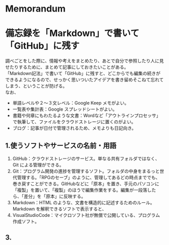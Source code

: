 # Memorandum
# 備忘録を「Markdown」で書いて「GitHub」に残す
調べごとをした際に、情報や考えをまとめたり、あとで自分で参照したり人に見せたりするために、まとめて記事にしておきたいことがある。  
「Markdown記法」で書いて「GitHub」に残すと、どこからでも編集の続きができるようになるので、せっかく思いついたアイデアを書き留めそこねて忘れてしまう、ということが防げる。  
なお、
- 単語レベルや２～３文レベル：Google Keep メモがよい。
- 一覧表や集計表：Google スプレッドシートがよい。
- 書籍や何章にもわたるような文書：Wordなど「アウトラインプロセッサ」で執筆して、ファイルをクラウドストレージに置くのがよい。  
- ブログ：記事が日付で管理されるため、メモよりも日記向き。  
  
## 1.使うソフトやサービスの名前・用語
1. GitHub：クラウドストレージのサービス。単なる共有フォルダではなく、Git による管理ができる。
2. Git：プログラム開発の進捗を管理するソフト。フォルダの中身をまるっと世代管理する。「RPGのセーブ」のように、管理してあるどの時点まででも、巻き戻すことができる。GitHubなどに「原本」を置き、手元のパソコンに「複製」を置いて、「複製」のほうで編集作業をする。編集が一段落したら、「差分」を「原本」に反映する。
3. Markdown：HTML のような、文書を構造的に記述するためのルール。Markdown を解釈できるソフトで表示すると、
4. VisualStudioCode：マイクロソフト社が無償で公開している、プログラム作成ソフト。
  
## 3.
